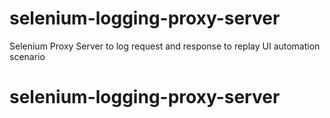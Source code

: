 # selenium-logging-proxy-server
Selenium Proxy Server to log request and response to replay UI automation scenario
# selenium-logging-proxy-server
